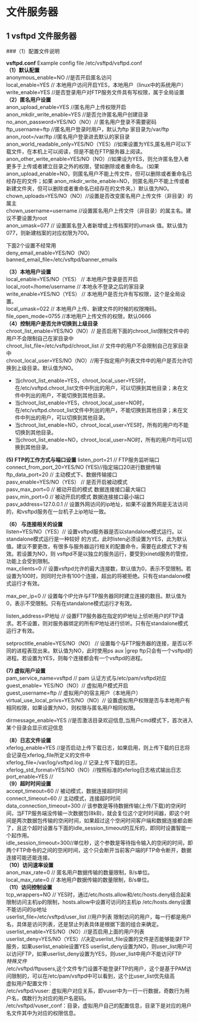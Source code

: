 # 文件服务器

## 1 vsftpd 文件服务器
###（1）配置文件说明

**vsftpd.conf**
 Example config file /etc/vsftpd/vsftpd.conf  
**（1）默认配置**  
anonymous_enable=NO //是否开启匿名访问  
local_enable=YES // 本地用户访问开启YES，本地用户（linux中的系统用户）  
write_enable=YES //是否登录用户对FTP服务文件具有写权限，属于全局设置  
**（2）匿名用户设置**  
anon_upload_enable=YES //匿名用户上传权限开启  
anon_mkdir_write_enable=YES //是否允许匿名用户创建目录  
no_anon_password=YES/NO（NO）// 匿名用户登录不需要密码  
ftp_username=ftp //匿名用户登录时用户，默认为ftp 家目录为/var/ftp  
anon_root=/var/ftp //匿名用户登录进去默认的家目录  
anon_world_readable_only=YES/NO（YES）//如果设置为YES,匿名用户可以下载文件，在本机上可以阅读，但是不能在FTP服务器上阅读。
anon_other_write_enable=YES/NO（NO）//如果设为YES，则允许匿名登入者更多于上传或者建立目录之外的权限，譬如删除或者重命名。（如果 anon_upload_enable=NO，则匿名用户不能上传文件，但可以删除或者重命名已经存在的文件；如果 anon_mkdir_write_enable=NO，则匿名用户不能上传或者新建文件夹，但可以删除或者重命名已经存在的文件夹。）默认值为NO。  
chown_uploads=YES/NO（NO）//设置是否改变匿名用户上传文件（非目录）的属主  
chown_username=username //设置匿名用户上传文件（非目录）的属主名。建议不要设置为root  
anon_umask=077 // 设置匿名登入者新增或上传档案时的umask 值。默认值为077，则新建档案的对应权限为700。  

下面2个设置不经常用  
deny_email_enable=YES/NO（NO）  
banned_email_file=/etc/vsftpd/banner_emails   

**（3）本地用户设置**  
local_enable=YES/NO（YES） // 本地用户登录是否开启  
local_root=/home/username // 本地永不登录之后的家目录  
write_enable=YES/NO（YES） // 本地用户是否允许有写权限，这个是全局设置。  
local_umask=022 // 本地用户上传、新建文件的时候的权限掩码。  
file_open_mode=0755 //本地用户上传文件的权限，默认0666  
**（4）控制用户是否允许切换到上级目录**  
chroot_list_enable=YES/NO（NO）// 是否启用下面的chroot_list限制文件中的用户不会限制自己在家目录中  
chroot_list_file=/etc/vsftpd/chroot_list // 文件中的用户不会限制自己在家目录中  
chroot_local_user=YES/NO（NO）//用于指定用户列表文件中的用户是否允许切换到上级目录。默认值为NO。  
- 当chroot_list_enable=YES，chroot_local_user=YES时，在/etc/vsftpd.chroot_list文件中列出的用户，可以切换到其他目录；未在文件中列出的用户，不能切换到其他目录。  
- 当chroot_list_enable=YES，chroot_local_user=NO时，在/etc/vsftpd.chroot_list文件中列出的用户，不能切换到其他目录；未在文件中列出的用户，可以切换到其他目录。  
- 当chroot_list_enable=NO，chroot_local_user=YES时，所有的用户均不能切换到其他目录。  
- 当chroot_list_enable=NO，chroot_local_user=NO时，所有的用户均可以切换到其他目录。  

**(5) FTP的工作方式与端口设置**
listen_port=21 // FTP服务监听端口  
connect_from_port_20=YES/NO (YES)//指定端口20进行数据传输  
ftp_data_port=20 // 主动模式下、数据传输接口  
pasv_enable=YES/NO（YES） // 是否开启被动模式  
pasv_max_port=0 // 被动开启的模式 数据连接接口最大端口  
pasv_min_port=0 // 被动开启的模式 数据连接接口最小端口  
pasv_address=127.0.0.1 // 设置外网访问的ip地址，如果不设置外网是无法访问的，和vsftpd服务在一台机子上ip地址一致。  

**（6） 与连接相关的设置**  
listen=YES/NO（YES）// 设置vsftpd服务器是否以standalone模式运行。以standalone模式运行是一种较好 的方式，此时listen必须设置为YES，此为默认值。建议不要更改，有很多与服务器运行相关的配置命令，需要在此模式下才有效。若设置为NO，则 vsftpd不是以独立的服务运行，要受到xinetd服务的管控，功能上会受到限制。  
max_clients=0 // 设置vsftpd允许的最大连接数，默认值为0，表示不受限制。若设置为100时，则同时允许有100个连接，超出的将被拒绝。只有在standalone模式运行才有效。  

max_per_ip=0 // 设置每个IP允许与FTP服务器同时建立连接的数目。默认值为0，表示不受限制。只有在standalone模式运行才有效。  

listen_address=IP地址 // 设置FTP服务器在指定的IP地址上侦听用户的FTP请求。若不设置，则对服务器绑定的所有IP地址进行侦听。只有在standalone模式运行才有效。  

setproctitle_enable=YES/NO（NO） // 设置每个与FTP服务器的连接，是否以不同的进程表现出来。默认值为NO，此时使用ps aux |grep ftp只会有一个vsftpd的进程。若设置为YES，则每个连接都会有一个vsftpd的进程。  

**(7) 虚拟用户设置**  
pam_service_name=vsftpd // pam 认证方式与/etc/pam/vsftpd对应  
guest_enable= YES/NO（NO）// 虚拟用户模式开启  
guest_username=ftp // 虚拟用户的宿主用户（本地用户）  
virtual_use_local_privs=YES/NO（NO）// 设置虚拟用户权限是否与本地用户有相同权限，如果设置为NO，则权限与匿名用户相同权限。  

dirmessage_enable=YES //是否激活目录欢迎信息,当用户cmd模式下，首次进入某个目录会显示欢迎信息  

**（8）日志文件设置**  
xferlog_enable=YES //是否启动上传下载日志，如果启用，则上传下载的日志将会记录在xferlog_file所定义的文件中  
xferlog_file=/var/log/vsftpd.log // 记录上传下载的日志。  
xferlog_std_format=YES/NO（NO）//按照标准的xferlog日志格式输出日志  
port_enable=YES //  
**（9）超时时间设置**  
accept_timeout=60 // 被动模式，数据连接超时时间  
connect_timeout=60 // 主动模式，连接超时时间  
data_connection_timeout=300 // 该参数是等待数据传输(上传/下载)的空闲时间，当FTP服务端没传输一次数据包(8kB)，就会复位这个定时时间器，即这个时间是两次数据包传输的空闲时间，如果超过这个空闲时间客户端和数据连接都会断了，且这个超时设置与下面的idle_session_timeout的互斥的，即同时设置智能一个起作用。  
idle_session_timeout=300//单位秒，这个参数是等待指令输入的空闲的时间，即两个FTP命令的之间的空闲时间，这个只会断开当前客户端的FTP命令断开，数据连接可能还能连接。  
**（10）访问速率设置**  
anon_max_rate=0 // 匿名用户数据传输的数量限制，B/s单位。  
local_max_rate=0 //  本地用户数据传输的数量限制，B/s单位。  
**（11）访问控制设置**  
tcp_wrappers=NO // YES时，通过/etc/hosts.allow和/etc/hosts.deny结合起来限制访问主机ip的限制，hosts.allow中设置可访问的主机ip /etc/hosts.deny设置不能访问的ip地址  
userlist_file=/etc/vsftpd/user_list //用户列表 限制访问的用户，每一行都是用户名，具体是访问列表，还是禁止列表具体是根据下面的组合来确定。  
userlist_enable=YES/NO（NO）//是否启用上面的用户列表  
userlist_deny=YES/NO（YES）//决定userlist_file设置的文件是否能够能录FTP服务，如果userlist_enable设置YES userlist_deny设置为NO，则user_list用户可以访问FTP，如果userlist_deny设置为YES，则user_list中用户不能访问FTP  
*特殊文件*  
/etc/vsftpd/ftpusers,这个文件专门设置不能登录FTP的用户，这个是基于PAM访问限制的，可以在/etc/pam/vsftpd中可以看到，这个比user_list优先级高  
虚拟用户配置文件：  
/etc/vsftpd/vuser: 虚拟用户对应关系，即vuser中为一行一行数据，奇数行为用户名，偶数行为对应的用户名密码。  
/etc/vsftpd/vuser_conf：目录，虚拟用户自己的配置信息，目录下是对应的用户名文件其中为对应的权限信息。  




